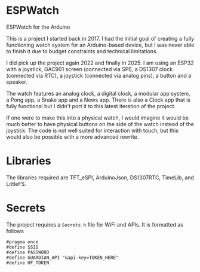 # ESPWatch
ESPWatch for the Arduino <br>

This is a project I started back in 2017. I had the initial goal of creating a fully functioning watch system for an Arduino-based device, but I was never able to finish it due to budget constraints and technical limitations. 

I did pick up the project again 2022 and finally in 2025. I am using an ESP32 with a joystick, GAC901 screen (connected via SPI), a DS1307 clock (connected via RTC), a joystick (connected via analog pins), a button and a speaker. 

The watch features an analog clock, a digital clock, a modular app system, a Pong app, a Snake app and a News app. There is also a Clock app that is fully functional but I didn't port it to this latest iteration of the project.

If one were to make this into a physical watch, I would imagine it would be much better to have physical buttons on the side of the watch instead of the joystick. The code is not well suited for interaction with touch, but this would also be possible with a more advanced rewrite.

# Libraries

The libraries required are TFT_eSPI, ArduinoJson, DS1307RTC, TimeLib, and LittleFS.
# Secrets
The project requires a `Secrets.h` file for WiFi and APIs. It is formatted as follows

```
#pragma once
#define SSID 
#define PASSWORD 
#define GUARDIAN_API "&api-key=TOKEN_HERE"
#define HF_TOKEN
```
